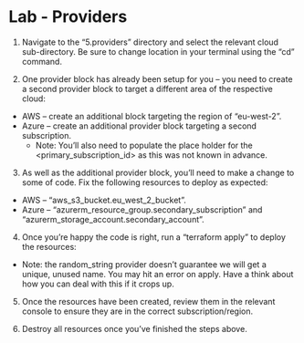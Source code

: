 # Lab - Providers

1. Navigate to the “5.providers” directory and select the relevant cloud sub-directory. Be sure to change location in your terminal using the “cd” command.

2. One provider block has already been setup for you – you need to create a second provider block to target a different area of the respective cloud:
  * AWS – create an additional block targeting the region of “eu-west-2”.
  * Azure – create an additional provider block targeting a second subscription. 
    * Note: You’ll also need to populate the place holder for the <primary_subscription_id> as this was not known in advance.

3. As well as the additional provider block, you’ll need to make a change to some of code. Fix the following resources to deploy as expected:
  * AWS – “aws_s3_bucket.eu_west_2_bucket”.
  * Azure – “azurerm_resource_group.secondary_subscription” and “azurerm_storage_account.secondary_account”.

4. Once you’re happy the code is right, run a “terraform apply” to deploy the resources:
  * Note: the random_string provider doesn’t guarantee we will get a unique, unused name. You may hit an error on apply. Have a think about how you can deal with this if it crops up.

5. Once the resources have been created, review them in the relevant console to ensure they are in the correct subscription/region.

6. Destroy all resources once you’ve finished the steps above.
